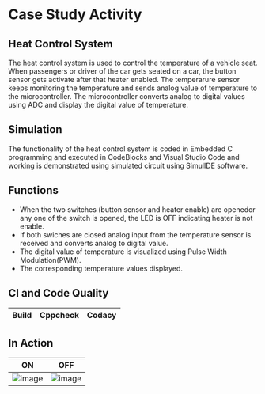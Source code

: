 # Case Study Activity

## Heat Control System
 The heat control system is used to control the temperature of a vehicle seat. When passengers or driver of the car gets seated on a car, the button sensor gets activate after that heater enabled. The temperarure sensor keeps monitoring the temperature and sends analog value of temperature to the microcontroller. The microcontroller converts analog to digital values using ADC and display the digital value of temperature.

 ## Simulation

 The functionality of the heat control system is coded in Embedded C programming and executed in CodeBlocks and Visual Studio Code and working is demonstrated using simulated circuit using SimulIDE software.

## Functions

*  When the two switches (button sensor and heater enable) are openedor any one of the switch is opened, the LED is OFF indicating heater is not enable.
*  If both swiches are closed analog input from the temperature sensor is received and converts analog to digital value.
*  The digital value of temperature is visualized using Pulse Width Modulation(PWM).
*  The corresponding temperature values displayed.

## CI and Code Quality

| Build | Cppcheck | Codacy |
| ----- | -------- | ------ 

## In Action

| ON | OFF |
| -- | --- 
| ![image](https://user-images.githubusercontent.com/89603034/133597339-bcb81a49-c65b-4130-82f1-6c3f0a92bbcb.png) | ![image](https://user-images.githubusercontent.com/89603034/133597590-bf67ebf4-65f2-4cb5-80da-38fa0c1987ef.png) |

